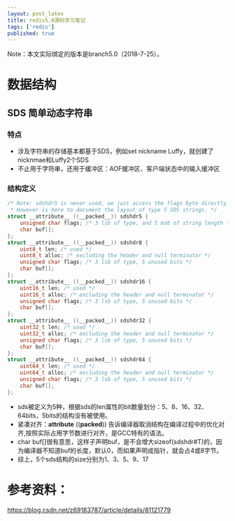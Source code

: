 ```yaml
---
layout: post_latex
title: redis5.0源码学习笔记
tags: ['redis']
published: true
---
```


Note：本文实际绑定的版本是branch5.0（2018-7-25）。

<!--more-->

# 数据结构

## SDS 简单动态字符串

### 特点

- 涉及字符串的存储基本都基于SDS，例如set nickname Luffy，就创建了nicknmae和Luffy2个SDS
- 不止用于字符串，还用于缓冲区：AOF缓冲区、客户端状态中的输入缓冲区

### 结构定义

```c
/* Note: sdshdr5 is never used, we just access the flags byte directly.
 * However is here to document the layout of type 5 SDS strings. */
struct __attribute__ ((__packed__)) sdshdr5 {
    unsigned char flags; /* 3 lsb of type, and 5 msb of string length */
    char buf[];
};
struct __attribute__ ((__packed__)) sdshdr8 {
    uint8_t len; /* used */
    uint8_t alloc; /* excluding the header and null terminator */
    unsigned char flags; /* 3 lsb of type, 5 unused bits */
    char buf[];
};
struct __attribute__ ((__packed__)) sdshdr16 {
    uint16_t len; /* used */
    uint16_t alloc; /* excluding the header and null terminator */
    unsigned char flags; /* 3 lsb of type, 5 unused bits */
    char buf[];
};
struct __attribute__ ((__packed__)) sdshdr32 {
    uint32_t len; /* used */
    uint32_t alloc; /* excluding the header and null terminator */
    unsigned char flags; /* 3 lsb of type, 5 unused bits */
    char buf[];
};
struct __attribute__ ((__packed__)) sdshdr64 {
    uint64_t len; /* used */
    uint64_t alloc; /* excluding the header and null terminator */
    unsigned char flags; /* 3 lsb of type, 5 unused bits */
    char buf[];
};
```

- sds被定义为5种，根据sds的len属性的bit数量划分：5、8、16、32、64bits，5bits的结构没有被使用。
- 紧凑对齐：__attribute__ ((__packed__)) 告诉编译器取消结构在编译过程中的优化对齐,按照实际占用字节数进行对齐，是GCC特有的语法。
- char buf[]很有意思，这样子声明buf，是不会增大sizeof(sdshdr#T)的，因为编译器不知道buf的长度，默认0，而如果声明成指针，就会占4或8字节。
- 综上，5个sds结构的size分别为1、3、5、9、17

# 参考资料：


https://blog.csdn.net/z69183787/article/details/81121779